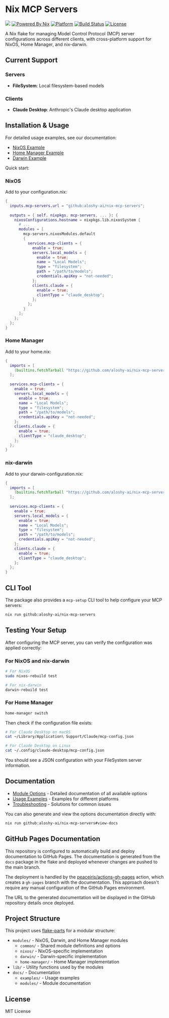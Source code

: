 # Nix MCP Servers

[![](https://img.shields.io/badge/aloshy.🅰🅸-000000.svg?style=for-the-badge)](https://aloshy.ai)
[![Powered By Nix](https://img.shields.io/badge/NIX-POWERED-5277C3.svg?style=for-the-badge&logo=nixos)](https://nixos.org)
[![Platform](https://img.shields.io/badge/MACOS-ONLY-000000.svg?style=for-the-badge&logo=apple)](https://github.com/aloshy-ai/nix-mcp-servers)
[![Build Status](https://img.shields.io/github/actions/workflow/status/aloshy-ai/nix-mcp-servers/ci.yml?style=for-the-badge&logo=github)](https://github.com/aloshy-ai/nix-mcp-servers/actions)
[![License](https://img.shields.io/badge/LICENSE-MIT-blue.svg?style=for-the-badge)](./LICENSE)

A Nix flake for managing Model Control Protocol (MCP) server configurations across different clients, with cross-platform support for NixOS, Home Manager, and nix-darwin.

## Current Support

### Servers
- **FileSystem**: Local filesystem-based models

### Clients
- **Claude Desktop**: Anthropic's Claude desktop application

## Installation & Usage

For detailed usage examples, see our documentation:
- [NixOS Example](./docs/examples/nixos.md)
- [Home Manager Example](./docs/examples/home-manager.md)
- [Darwin Example](./docs/examples/darwin.md)

Quick start:

### NixOS

Add to your configuration.nix:

```nix
{
  inputs.mcp-servers.url = "github:aloshy-ai/nix-mcp-servers";
  
  outputs = { self, nixpkgs, mcp-servers, ... }: {
    nixosConfigurations.hostname = nixpkgs.lib.nixosSystem {
      # ...
      modules = [
        mcp-servers.nixosModules.default
        {
          services.mcp-clients = {
            enable = true;
            servers.local_models = {
              enable = true;
              name = "Local Models";
              type = "filesystem";
              path = "/path/to/models";
              credentials.apiKey = "not-needed";
            };
            clients.claude = {
              enable = true;
              clientType = "claude_desktop";
            };
          };
        }
      ];
    };
  };
}
```

### Home Manager

Add to your home.nix:

```nix
{
  imports = [
    (builtins.fetchTarball "https://github.com/aloshy-ai/nix-mcp-servers/archive/main.tar.gz").nixosModules.home-manager
  ];
  
  services.mcp-clients = {
    enable = true;
    servers.local_models = {
      enable = true;
      name = "Local Models";
      type = "filesystem";
      path = "/path/to/models";
      credentials.apiKey = "not-needed";
    };
    clients.claude = {
      enable = true;
      clientType = "claude_desktop";
    };
  };
}
```

### nix-darwin

Add to your darwin-configuration.nix:

```nix
{
  imports = [
    (builtins.fetchTarball "https://github.com/aloshy-ai/nix-mcp-servers/archive/main.tar.gz").darwinModules.default
  ];
  
  services.mcp-clients = {
    enable = true;
    servers.local_models = {
      enable = true;
      name = "Local Models";
      type = "filesystem";
      path = "/path/to/models";
      credentials.apiKey = "not-needed";
    };
    clients.claude = {
      enable = true;
      clientType = "claude_desktop";
    };
  };
}
```

## CLI Tool

The package also provides a `mcp-setup` CLI tool to help configure your MCP servers:

```bash
nix run github:aloshy-ai/nix-mcp-servers
```

## Testing Your Setup

After configuring the MCP server, you can verify the configuration was applied correctly:

### For NixOS and nix-darwin

```bash
# For NixOS
sudo nixos-rebuild test

# For nix-darwin
darwin-rebuild test
```

### For Home Manager

```bash
home-manager switch
```

Then check if the configuration file exists:

```bash
# For Claude Desktop on macOS
cat ~/Library/Application\ Support/Claude/mcp-config.json

# For Claude Desktop on Linux
cat ~/.config/claude-desktop/mcp-config.json
```

You should see a JSON configuration with your FileSystem server information.

## Documentation

- [Module Options](./docs/modules/options.md) - Detailed documentation of all available options
- [Usage Examples](./docs/examples/) - Examples for different platforms
- [Troubleshooting](./docs/troubleshooting.md) - Solutions for common issues

You can also generate and view the options documentation directly with:

```bash
nix run github:aloshy-ai/nix-mcp-servers#view-docs
```

## GitHub Pages Documentation

This repository is configured to automatically build and deploy documentation to GitHub Pages. The documentation is generated from the `docs` package in the flake and deployed whenever changes are pushed to the main branch.

The deployment is handled by the [peaceiris/actions-gh-pages](https://github.com/peaceiris/actions-gh-pages) action, which creates a `gh-pages` branch with the documentation. This approach doesn't require any manual configuration of the GitHub Pages environment.

The URL to the generated documentation will be displayed in the GitHub repository details once deployed.

## Project Structure

This project uses [flake-parts](https://flake.parts/) for a modular structure:

- `modules/` - NixOS, Darwin, and Home Manager modules
  - `common/` - Shared module definitions and options
  - `nixos/` - NixOS-specific implementation
  - `darwin/` - Darwin-specific implementation
  - `home-manager/` - Home Manager implementation
- `lib/` - Utility functions used by the modules
- `docs/` - Documentation
  - `examples/` - Usage examples
  - `modules/` - Module documentation

## License

MIT License
